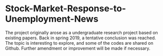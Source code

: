 # Stock-Market-Response-to-Unemployment-News
The project originally arose as a undergraduate research project based on existing papers. Back in spring 2019, a tentative conclusion was reached. The topic is interesting to explore, and some of the codes are shared on Github. Further amendment or improvement will be made if necessary. 
